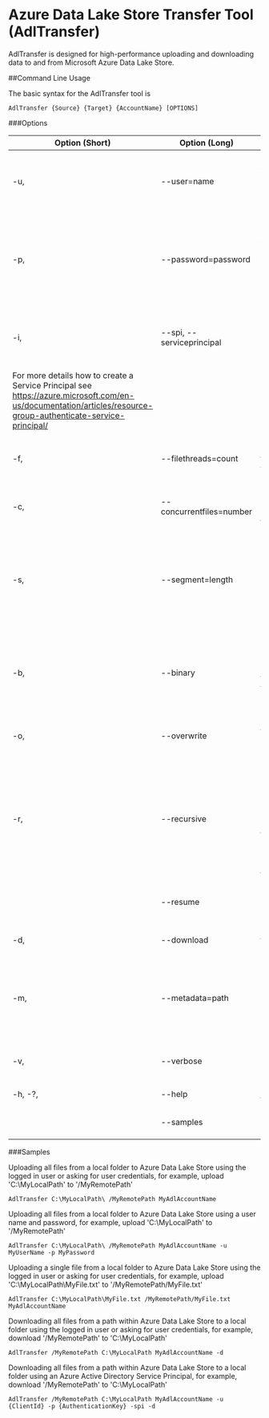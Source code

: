 # Azure Data Lake Store Transfer Tool (AdlTransfer)AdlTransfer is designed for high-performance uploading and downloading data to and from Microsoft Azure Data Lake Store.##Command Line UsageThe basic syntax for the AdlTransfer tool is    AdlTransfer {Source} {Target} {AccountName} [OPTIONS]###Options| Option (Short) | Option (Long) | Description || --- | --- | --- || -u, | --user=name | The name of Azure Active Directory user or the client id of the Service Principal. || -p, | --password=password | The password of Azure Active Directory user or the authentication key of the Service Principal. || -i, | --spi, --serviceprincipal | Use an Azure Active Directory Service Principal to authenticate.For more details how to create a Service Principal see https://azure.microsoft.com/en-us/documentation/articles/resource-group-authenticate-service-principal/ || -f, | --filethreads=count | The maximum count of threads used to upload each file. || -c, | --concurrentfiles=number | The maximum number of concurrent file uploads. || -s, | --segment=length | The maximum length of each segement (in bytes). The default is 256mb, which gives you optimal performance. || -b, | --binary | The input file will be treated as a binary. Otherwise the file will be treated as delimited input. || -o, | --overwrite | Overwrite the target stream, if it already exists. || -r, | --recursive | Recursively upload the source folder and its subfolders. This is only valid for folder uploads and will be ignored for file uploads. ||     | --resume | Resume a previously interrupted upload. || -d, | --download | Download the file(s) instead of uploading. || -m, | --metadata=path | The directory path where to store the local upload metadata file while the upload is in progress. || -v, | --verbose | Provide detailed status messages. ||-h, -?, | --help | Show help text. ||     | --samples | Show Command line samples. |###SamplesUploading all files from a local folder to Azure Data Lake Store using the logged in user or asking for user credentials, for example, upload 'C:\MyLocalPath\' to '/MyRemotePath'    AdlTransfer C:\MyLocalPath\ /MyRemotePath MyAdlAccountNameUploading all files from a local folder to Azure Data Lake Store using a user name and password, for example, upload 'C:\MyLocalPath\' to '/MyRemotePath'    AdlTransfer C:\MyLocalPath\ /MyRemotePath MyAdlAccountName -u MyUserName -p MyPasswordUploading a single file from a local folder to Azure Data Lake Store using the logged in user or asking for user credentials, for example, upload 'C:\MyLocalPath\MyFile.txt' to '/MyRemotePath/MyFile.txt'    AdlTransfer C:\MyLocalPath\MyFile.txt /MyRemotePath/MyFile.txt MyAdlAccountNameDownloading all files from a path within Azure Data Lake Store to a local folder using the logged in user or asking for user credentials, for example, download '/MyRemotePath' to 'C:\MyLocalPath\'    AdlTransfer /MyRemotePath C:\MyLocalPath MyAdlAccountName -dDownloading all files from a path within Azure Data Lake Store to a local folder using an Azure Active Directory Service Principal, for example, download '/MyRemotePath' to 'C:\MyLocalPath\'    AdlTransfer /MyRemotePath C:\MyLocalPath MyAdlAccountName -u {ClientId} -p {AuthenticationKey} -spi -d